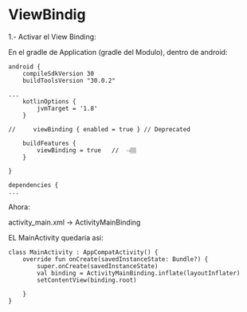 # ViewBindig

1.- Activar el View Binding:

En el gradle de Application (gradle del Modulo), dentro de android:

```
android {
    compileSdkVersion 30
    buildToolsVersion "30.0.2"

...
    kotlinOptions {
        jvmTarget = '1.8'
    }
    
//     viewBinding { enabled = true } // Deprecated

    buildFeatures {
        viewBinding = true   //  👈🏽
    }

}

dependencies {
...
```

Ahora:

activity_main.xml -> ActivityMainBinding

EL MainActivity quedaria asi:

```
class MainActivity : AppCompatActivity() {
    override fun onCreate(savedInstanceState: Bundle?) {
        super.onCreate(savedInstanceState)
        val binding = ActivityMainBinding.inflate(layoutInflater)
        setContentView(binding.root)
        
    }
}
```
